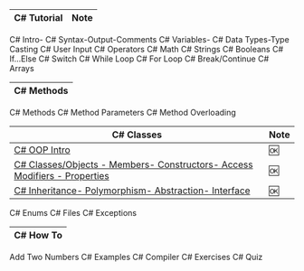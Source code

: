 


| C# Tutorial | Note
| -- | --
C# Intro-
C# Syntax-Output-Comments
C# Variables-
C# Data Types-Type Casting
C# User Input
C# Operators
C# Math
C# Strings
C# Booleans
C# If...Else
C# Switch
C# While Loop
C# For Loop
C# Break/Continue
C# Arrays

| C# Methods
| --
C# Methods
C# Method Parameters
C# Method Overloading

| C# Classes | Note
| -- | -- 
[C# OOP Intro](./cs-w3-01-intro.md) | 🆗
[C# Classes/Objects - Members- Constructors- Access Modifiers - Properties](./cs-w3-oop-02-class.md) | 🆗
[C# Inheritance- Polymorphism- Abstraction- Interface](./cs-w3-oop-03-inheritance.md) | 🆗
C# Enums
C# Files
C# Exceptions

| C# How To
| --
Add Two Numbers
C# Examples
C# Compiler
C# Exercises
C# Quiz

